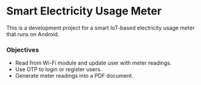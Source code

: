 # Smart Electricity Usage Meter
This is a development project for a smart IoT-based electricity usage meter that runs on Android.

### Objectives
- Read from Wi-Fi module and update user with meter readings.
- Use OTP to login or register users.
- Generate meter readings into a PDF document.
